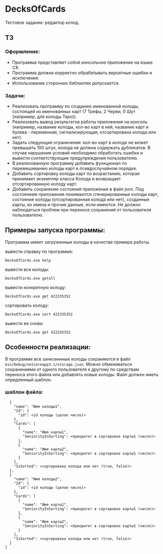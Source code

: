 # DecksOfCards
Тестовое задание: редактор колод.
## ТЗ
### Оформление:
-	Программа представляет собой консольное приложение на языке C#.
-	Программа должна корректно обрабатывать вероятные ошибки и исключения.
-	Использование сторонних библиотек допускается.
### Задачи:
- Реализовать программу по созданию именованной колоды, состоящей из именованных карт (7 Трефы, 2 Черви, 0 Шут (например, для колоды Таро)).
- Реализовать вывод результатов работы приложения на консоль (например, название колоды, кол-во карт в ней, название карт и булева - переменная, сигнализирующая, отсортирована колода или нет).
- Задать следующие ограничения: кол-во карт в колоде не может превышать 100 штук, колода не должна содержать дубликатов. В случае нарушения условий необходимо обработать ошибки и вывести соответствующие предупреждения пользователю.
- В реализованную программу добавить функционал по перемешиванию колоды карт в псевдослучайном порядке.
- Добавить сортировку колоды карт по возрастанию, которая принимает экземпляр класса Колода и возвращает отсортированную колоду карт.
- Добавить сохранение состояния приложения в файл json. Под состоянием приложения понимаются сгенерированные колоды карт, состояние колоды (отсортированная колода или нет), созданные карты, их имена и прочие данные, если имеются. Не должно наблюдаться проблем при переносе сохранений от пользователя пользователю.


## Примеры запуска программы:
Программа имеет загруженные колоды в качестве примера работы.


вывести справку по программе:

`DecksOfCards.exe help`

вывести все колоды:

`DecksOfCards.exe getall`

вывести конкретную колоду:


`DecksOfCards.exe get 422335352`


сортировать колоду:


`DecksOfCards.exe sort 422335352`


вывести ее снова:


`DecksOfCards.exe get 422335352`

## Особенности реализации:
В программе все занесеннные колоды сохраняются в файл `bin/Debug/netcoreapp3.1/storage.json`.
Можно обмениваться сохранениями от одного пользователя к другому по средствам переноса этого файла или добавлять новые колоды.
Файл должен иметь опредленный шаблон.

### шаблон файла:

```[
  {
    "name": "Имя колоды1",
    "Id": {
      "id": <id колоды (целое число)>
    },
    "Cards": [
      {
        "name": "Имя карты1",
        "SeniorityInSorting": <приоритет в сортировке карты1 (число)>
      },
      {
        "name": "Имя карты2",
        "SeniorityInSorting": <приоритет в сортировке карты1 (число)>
      }
    ],
    "IsSorted": <сортирована колода или нет (true, false)>
  },
  {
    "name": "Имя колоды2",
    "Id": {
      "id": <id колоды (целое число)>
    },
    "Cards": [
      {
        "name": "Имя карты1",
        "SeniorityInSorting": <приоритет в сортировке карты1 (число)>
      },
      {
        "name": "Имя карты2",
        "SeniorityInSorting": <приоритет в сортировке карты1 (число)>
      }
    ],
    "IsSorted": <сортирована колода или нет (true, false)>
  }
]
